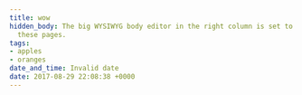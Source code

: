 ```yaml
---
title: wow
hidden_body: The big WYSIWYG body editor in the right column is set to "hidden" for
  these pages.
tags:
- apples
- oranges
date_and_time: Invalid date
date: 2017-08-29 22:08:38 +0000
---
```

